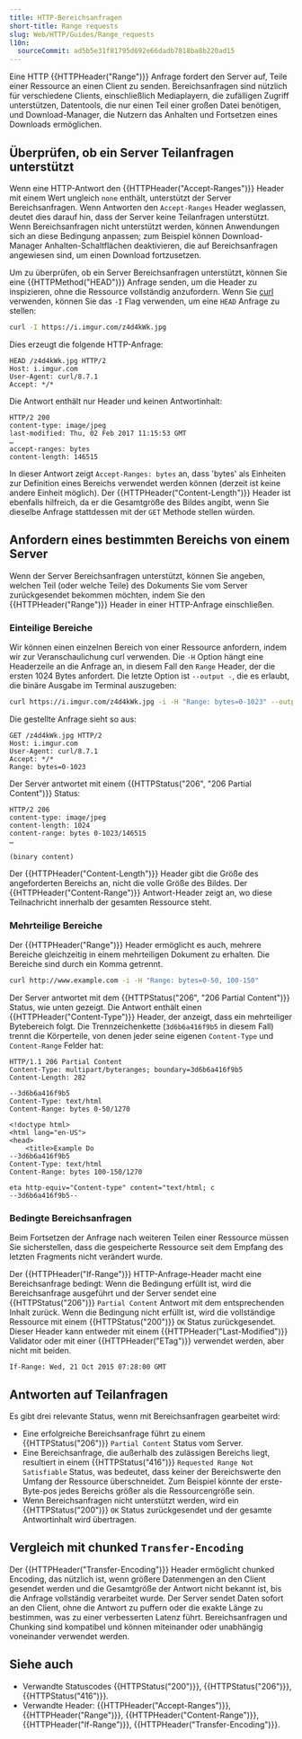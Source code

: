 ```yaml
---
title: HTTP-Bereichsanfragen
short-title: Range requests
slug: Web/HTTP/Guides/Range_requests
l10n:
  sourceCommit: ad5b5e31f81795d692e66dadb7818ba8b220ad15
---
```


Eine HTTP {{HTTPHeader("Range")}} Anfrage fordert den Server auf, Teile einer Ressource an einen Client zu senden. Bereichsanfragen sind nützlich für verschiedene Clients, einschließlich Mediaplayern, die zufälligen Zugriff unterstützen, Datentools, die nur einen Teil einer großen Datei benötigen, und Download-Manager, die Nutzern das Anhalten und Fortsetzen eines Downloads ermöglichen.

## Überprüfen, ob ein Server Teilanfragen unterstützt

Wenn eine HTTP-Antwort den {{HTTPHeader("Accept-Ranges")}} Header mit einem Wert ungleich `none` enthält, unterstützt der Server Bereichsanfragen. Wenn Antworten den `Accept-Ranges` Header weglassen, deutet dies darauf hin, dass der Server keine Teilanfragen unterstützt. Wenn Bereichsanfragen nicht unterstützt werden, können Anwendungen sich an diese Bedingung anpassen; zum Beispiel können Download-Manager Anhalten-Schaltflächen deaktivieren, die auf Bereichsanfragen angewiesen sind, um einen Download fortzusetzen.

Um zu überprüfen, ob ein Server Bereichsanfragen unterstützt, können Sie eine {{HTTPMethod("HEAD")}} Anfrage senden, um die Header zu inspizieren, ohne die Ressource vollständig anzufordern. Wenn Sie [curl](https://curl.se/) verwenden, können Sie das `-I` Flag verwenden, um eine `HEAD` Anfrage zu stellen:

```bash
curl -I https://i.imgur.com/z4d4kWk.jpg
```

Dies erzeugt die folgende HTTP-Anfrage:

```http
HEAD /z4d4kWk.jpg HTTP/2
Host: i.imgur.com
User-Agent: curl/8.7.1
Accept: */*
```

Die Antwort enthält nur Header und keinen Antwortinhalt:

```http
HTTP/2 200
content-type: image/jpeg
last-modified: Thu, 02 Feb 2017 11:15:53 GMT
…
accept-ranges: bytes
content-length: 146515
```

In dieser Antwort zeigt `Accept-Ranges: bytes` an, dass 'bytes' als Einheiten zur Definition eines Bereichs verwendet werden können (derzeit ist keine andere Einheit möglich). Der {{HTTPHeader("Content-Length")}} Header ist ebenfalls hilfreich, da er die Gesamtgröße des Bildes angibt, wenn Sie dieselbe Anfrage stattdessen mit der `GET` Methode stellen würden.

## Anfordern eines bestimmten Bereichs von einem Server

Wenn der Server Bereichsanfragen unterstützt, können Sie angeben, welchen Teil (oder welche Teile) des Dokuments Sie vom Server zurückgesendet bekommen möchten, indem Sie den {{HTTPHeader("Range")}} Header in einer HTTP-Anfrage einschließen.

### Einteilige Bereiche

Wir können einen einzelnen Bereich von einer Ressource anfordern, indem wir zur Veranschaulichung curl verwenden. Die `-H` Option hängt eine Headerzeile an die Anfrage an, in diesem Fall den `Range` Header, der die ersten 1024 Bytes anfordert. Die letzte Option ist `--output -`, die es erlaubt, die binäre Ausgabe im Terminal auszugeben:

```bash
curl https://i.imgur.com/z4d4kWk.jpg -i -H "Range: bytes=0-1023" --output -
```

Die gestellte Anfrage sieht so aus:

```http
GET /z4d4kWk.jpg HTTP/2
Host: i.imgur.com
User-Agent: curl/8.7.1
Accept: */*
Range: bytes=0-1023
```

Der Server antwortet mit einem {{HTTPStatus("206", "206 Partial Content")}} Status:

```http
HTTP/2 206
content-type: image/jpeg
content-length: 1024
content-range: bytes 0-1023/146515
…

(binary content)
```

Der {{HTTPHeader("Content-Length")}} Header gibt die Größe des angeforderten Bereichs an, nicht die volle Größe des Bildes. Der {{HTTPHeader("Content-Range")}} Antwort-Header zeigt an, wo diese Teilnachricht innerhalb der gesamten Ressource steht.

### Mehrteilige Bereiche

Der {{HTTPHeader("Range")}} Header ermöglicht es auch, mehrere Bereiche gleichzeitig in einem mehrteiligen Dokument zu erhalten. Die Bereiche sind durch ein Komma getrennt.

```bash
curl http://www.example.com -i -H "Range: bytes=0-50, 100-150"
```

Der Server antwortet mit dem {{HTTPStatus("206", "206 Partial Content")}} Status, wie unten gezeigt. Die Antwort enthält einen {{HTTPHeader("Content-Type")}} Header, der anzeigt, dass ein mehrteiliger Bytebereich folgt. Die Trennzeichenkette (`3d6b6a416f9b5` in diesem Fall) trennt die Körperteile, von denen jeder seine eigenen `Content-Type` und `Content-Range` Felder hat:

```http
HTTP/1.1 206 Partial Content
Content-Type: multipart/byteranges; boundary=3d6b6a416f9b5
Content-Length: 282

--3d6b6a416f9b5
Content-Type: text/html
Content-Range: bytes 0-50/1270

<!doctype html>
<html lang="en-US">
<head>
    <title>Example Do
--3d6b6a416f9b5
Content-Type: text/html
Content-Range: bytes 100-150/1270

eta http-equiv="Content-type" content="text/html; c
--3d6b6a416f9b5--
```

### Bedingte Bereichsanfragen

Beim Fortsetzen der Anfrage nach weiteren Teilen einer Ressource müssen Sie sicherstellen, dass die gespeicherte Ressource seit dem Empfang des letzten Fragments nicht verändert wurde.

Der {{HTTPHeader("If-Range")}} HTTP-Anfrage-Header macht eine Bereichsanfrage bedingt: Wenn die Bedingung erfüllt ist, wird die Bereichsanfrage ausgeführt und der Server sendet eine {{HTTPStatus("206")}} `Partial Content` Antwort mit dem entsprechenden Inhalt zurück. Wenn die Bedingung nicht erfüllt ist, wird die vollständige Ressource mit einem {{HTTPStatus("200")}} `OK` Status zurückgesendet. Dieser Header kann entweder mit einem {{HTTPHeader("Last-Modified")}} Validator oder mit einer {{HTTPHeader("ETag")}} verwendet werden, aber nicht mit beiden.

```http
If-Range: Wed, 21 Oct 2015 07:28:00 GMT
```

## Antworten auf Teilanfragen

Es gibt drei relevante Status, wenn mit Bereichsanfragen gearbeitet wird:

- Eine erfolgreiche Bereichsanfrage führt zu einem {{HTTPStatus("206")}} `Partial Content` Status vom Server.
- Eine Bereichsanfrage, die außerhalb des zulässigen Bereichs liegt, resultiert in einem {{HTTPStatus("416")}} `Requested Range Not Satisfiable` Status, was bedeutet, dass keiner der Bereichswerte den Umfang der Ressource überschneidet. Zum Beispiel könnte der erste-Byte-pos jedes Bereichs größer als die Ressourcengröße sein.
- Wenn Bereichsanfragen nicht unterstützt werden, wird ein {{HTTPStatus("200")}} `OK` Status zurückgesendet und der gesamte Antwortinhalt wird übertragen.

## Vergleich mit chunked `Transfer-Encoding`

Der {{HTTPHeader("Transfer-Encoding")}} Header ermöglicht chunked Encoding, das nützlich ist, wenn größere Datenmengen an den Client gesendet werden und die Gesamtgröße der Antwort nicht bekannt ist, bis die Anfrage vollständig verarbeitet wurde. Der Server sendet Daten sofort an den Client, ohne die Antwort zu puffern oder die exakte Länge zu bestimmen, was zu einer verbesserten Latenz führt. Bereichsanfragen und Chunking sind kompatibel und können miteinander oder unabhängig voneinander verwendet werden.

## Siehe auch

- Verwandte Statuscodes {{HTTPStatus("200")}}, {{HTTPStatus("206")}}, {{HTTPStatus("416")}}.
- Verwandte Header: {{HTTPHeader("Accept-Ranges")}}, {{HTTPHeader("Range")}}, {{HTTPHeader("Content-Range")}}, {{HTTPHeader("If-Range")}}, {{HTTPHeader("Transfer-Encoding")}}.

